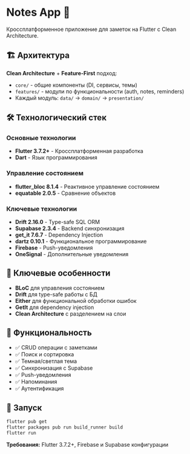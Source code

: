 # Notes App 📝

Кроссплатформенное приложение для заметок на Flutter с Clean Architecture.

## 🏗️ Архитектура

**Clean Architecture** + **Feature-First** подход:
- `core/` - общие компоненты (DI, сервисы, темы)
- `features/` - модули по функциональности (auth, notes, reminders)
- Каждый модуль: `data/` → `domain/` → `presentation/`

## 🛠️ Технологический стек

### Основные технологии
- **Flutter 3.7.2+** - Кроссплатформенная разработка
- **Dart** - Язык программирования

### Управление состоянием
- **flutter_bloc 8.1.4** - Реактивное управление состоянием
- **equatable 2.0.5** - Сравнение объектов

### Ключевые технологии
- **Drift 2.16.0** - Type-safe SQL ORM
- **Supabase 2.3.4** - Backend синхронизация
- **get_it 7.6.7** - Dependency Injection
- **dartz 0.10.1** - Функциональное программирование
- **Firebase** - Push-уведомления
- **OneSignal** - Дополнительные уведомления

## 🔧 Ключевые особенности

- **BLoC** для управления состоянием
- **Drift** для type-safe работы с БД
- **Either** для функциональной обработки ошибок
- **GetIt** для dependency injection
- **Clean Architecture** с разделением на слои

## 📱 Функциональность

- ✅ CRUD операции с заметками
- ✅ Поиск и сортировка
- ✅ Темная/светлая тема
- ✅ Синхронизация с Supabase
- ✅ Push-уведомления
- ✅ Напоминания
- ✅ Аутентификация

## 🚀 Запуск

```bash
flutter pub get
flutter packages pub run build_runner build
flutter run
```

**Требования:** Flutter 3.7.2+, Firebase и Supabase конфигурации


